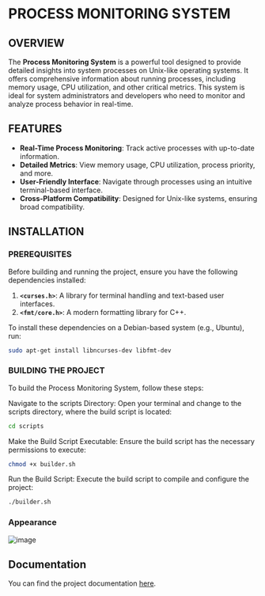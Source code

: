 # PROCESS MONITORING SYSTEM

## OVERVIEW

The **Process Monitoring System** is a powerful tool designed to provide detailed insights into system processes on Unix-like operating systems. It offers comprehensive information about running processes, including memory usage, CPU utilization, and other critical metrics. This system is ideal for system administrators and developers who need to monitor and analyze process behavior in real-time.

## FEATURES

- **Real-Time Process Monitoring**: Track active processes with up-to-date information.
- **Detailed Metrics**: View memory usage, CPU utilization, process priority, and more.
- **User-Friendly Interface**: Navigate through processes using an intuitive terminal-based interface.
- **Cross-Platform Compatibility**: Designed for Unix-like systems, ensuring broad compatibility.

## INSTALLATION

### PREREQUISITES

Before building and running the project, ensure you have the following dependencies installed:

1. **`<curses.h>`**: A library for terminal handling and text-based user interfaces.
2. **`<fmt/core.h>`**: A modern formatting library for C++.

To install these dependencies on a Debian-based system (e.g., Ubuntu), run:

```bash
sudo apt-get install libncurses-dev libfmt-dev

```

### BUILDING THE PROJECT

To build the Process Monitoring System, follow these steps:

Navigate to the scripts Directory:
Open your terminal and change to the scripts directory, where the build script is located:

```bash
cd scripts
```
Make the Build Script Executable:
Ensure the build script has the necessary permissions to execute:

```bash
chmod +x builder.sh
```
Run the Build Script:
Execute the build script to compile and configure the project:

```bash
./builder.sh
```
### Appearance
![image](https://github.com/user-attachments/assets/dc8e6927-8450-4ad7-a37b-79ccb7e58dd7)

## Documentation

You can find the project documentation [here](https://solonenkonikita.github.io/System-Monitoring/).
